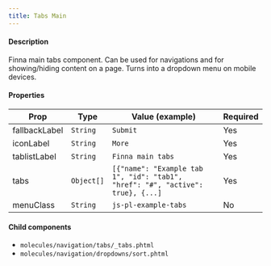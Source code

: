 ```yaml
---
title: Tabs Main
---
```


#### Description

Finna main tabs component. Can be used for navigations and for showing/hiding content on a page. Turns into a dropdown menu on mobile devices.

#### Properties

| Prop          | Type       | Value (example)                                                                | Required |
| ------------- | ---------- | ------------------------------------------------------------------------------ | -------- |
| fallbackLabel | `String`   | `Submit`                                                                       | Yes      |
| iconLabel     | `String`   | `More`                                                                         | Yes      |
| tablistLabel  | `String`   | `Finna main tabs`                                                              | Yes      |
| tabs          | `Object[]` | `[{"name": "Example tab 1", "id": "tab1", "href": "#", "active": true}, {...]` | Yes      |
| menuClass     | `String`   | `js-pl-example-tabs`                                                           | No       |

#### Child components

- `molecules/navigation/tabs/_tabs.phtml`
- `molecules/navigation/dropdowns/sort.phtml`
